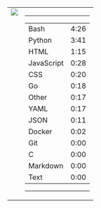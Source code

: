 
<table><tr>
<td valign="top">
  <img src="https://wakatime.com/share/@Aperture/0cd21d5d-ac4f-458d-9c71-d06f479c1297.png" />
</td>

<td valign="top">
  <hr>
  <table>
    <tr><td>Bash</td><td>4:26</td></tr><tr><td>Python</td><td>3:41</td></tr><tr><td>HTML</td><td>1:15</td></tr><tr><td>JavaScript</td><td>0:28</td></tr><tr><td>CSS</td><td>0:20</td></tr><tr><td>Go</td><td>0:18</td></tr><tr><td>Other</td><td>0:17</td></tr><tr><td>YAML</td><td>0:17</td></tr><tr><td>JSON</td><td>0:11</td></tr><tr><td>Docker</td><td>0:02</td></tr><tr><td>Git</td><td>0:00</td></tr><tr><td>C</td><td>0:00</td></tr><tr><td>Markdown</td><td>0:00</td></tr><tr><td>Text</td><td>0:00</td></tr>
  </table>
  <hr>
</td>
</tr></table>

